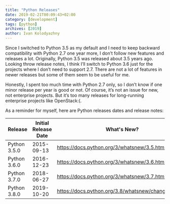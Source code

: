 ```yaml
---
title: "Python Releases"
date: 2019-02-21T00:09:43+02:00
category: [development]
tags: [python]
archives: [2019]
author: Ivan Kolodyazhny
---
```


Since I switched to Python 3.5 as my default and I need to keep backward compatibility with Python 2.7 one year more, I don’t follow new features and releases a lot. Originally, Python 3.5 was released about 3.5 years ago. Looking throw release notes, I think I’ll switch to Python 3.6 just for the projects where I don’t need to support 2.7. There are not a lot of features in newer releases but some of them seem to be useful for me.

Honestly, I spent too much time with Python 2.7 only, so I don’t know if one minor release per year is good or not. Of course, it’s not an issue for new, not enterprise projects. But it’s too many releases for long-running enterprise projects like OpenStack:(.

As a reminder for myself, here are Python releases dates and release notes:

|   Release    | Initial Release Date |                What's New?                          |
|--------------|----------------------|-----------------------------------------------------|
| Python 3.5.0 |      2015-09-13      | https://docs.python.org/3/whatsnew/3.5.html         |
| Python 3.6.0 |      2016-12-23      | https://docs.python.org/3/whatsnew/3.6.html         |
| Python 3.7.0 |      2018-06-27      | https://docs.python.org/3/whatsnew/3.7.html         |
| Python 3.8.0 |      2019-10-20      | https://docs.python.org/3.8/whatsnew/changelog.html |
